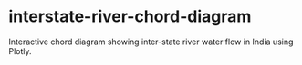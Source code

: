 # interstate-river-chord-diagram
Interactive chord diagram showing inter-state river water flow in India using Plotly.
